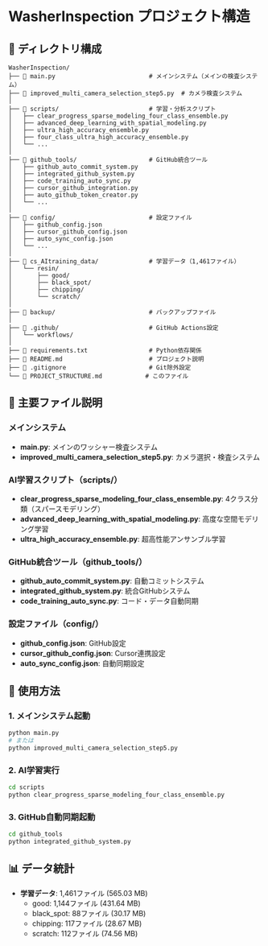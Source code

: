 # WasherInspection プロジェクト構造

## 📁 ディレクトリ構成

```
WasherInspection/
├── 📄 main.py                          # メインシステム（メインの検査システム）
├── 📄 improved_multi_camera_selection_step5.py  # カメラ検査システム
│
├── 📁 scripts/                         # 学習・分析スクリプト
│   ├── clear_progress_sparse_modeling_four_class_ensemble.py
│   ├── advanced_deep_learning_with_spatial_modeling.py
│   ├── ultra_high_accuracy_ensemble.py
│   ├── four_class_ultra_high_accuracy_ensemble.py
│   └── ...
│
├── 📁 github_tools/                    # GitHub統合ツール
│   ├── github_auto_commit_system.py
│   ├── integrated_github_system.py
│   ├── code_training_auto_sync.py
│   ├── cursor_github_integration.py
│   ├── auto_github_token_creator.py
│   └── ...
│
├── 📁 config/                          # 設定ファイル
│   ├── github_config.json
│   ├── cursor_github_config.json
│   ├── auto_sync_config.json
│   └── ...
│
├── 📁 cs_AItraining_data/              # 学習データ（1,461ファイル）
│   └── resin/
│       ├── good/
│       ├── black_spot/
│       ├── chipping/
│       └── scratch/
│
├── 📁 backup/                          # バックアップファイル
│
├── 📁 .github/                         # GitHub Actions設定
│   └── workflows/
│
├── 📄 requirements.txt                 # Python依存関係
├── 📄 README.md                        # プロジェクト説明
├── 📄 .gitignore                       # Git除外設定
└── 📄 PROJECT_STRUCTURE.md            # このファイル
```

## 🎯 主要ファイル説明

### メインシステム
- **main.py**: メインのワッシャー検査システム
- **improved_multi_camera_selection_step5.py**: カメラ選択・検査システム

### AI学習スクリプト（scripts/）
- **clear_progress_sparse_modeling_four_class_ensemble.py**: 4クラス分類（スパースモデリング）
- **advanced_deep_learning_with_spatial_modeling.py**: 高度な空間モデリング学習
- **ultra_high_accuracy_ensemble.py**: 超高性能アンサンブル学習

### GitHub統合ツール（github_tools/）
- **github_auto_commit_system.py**: 自動コミットシステム
- **integrated_github_system.py**: 統合GitHubシステム
- **code_training_auto_sync.py**: コード・データ自動同期

### 設定ファイル（config/）
- **github_config.json**: GitHub設定
- **cursor_github_config.json**: Cursor連携設定
- **auto_sync_config.json**: 自動同期設定

## 🚀 使用方法

### 1. メインシステム起動
```bash
python main.py
# または
python improved_multi_camera_selection_step5.py
```

### 2. AI学習実行
```bash
cd scripts
python clear_progress_sparse_modeling_four_class_ensemble.py
```

### 3. GitHub自動同期起動
```bash
cd github_tools
python integrated_github_system.py
```

## 📊 データ統計

- **学習データ**: 1,461ファイル (565.03 MB)
  - good: 1,144ファイル (431.64 MB)
  - black_spot: 88ファイル (30.17 MB)
  - chipping: 117ファイル (28.67 MB)
  - scratch: 112ファイル (74.56 MB)

